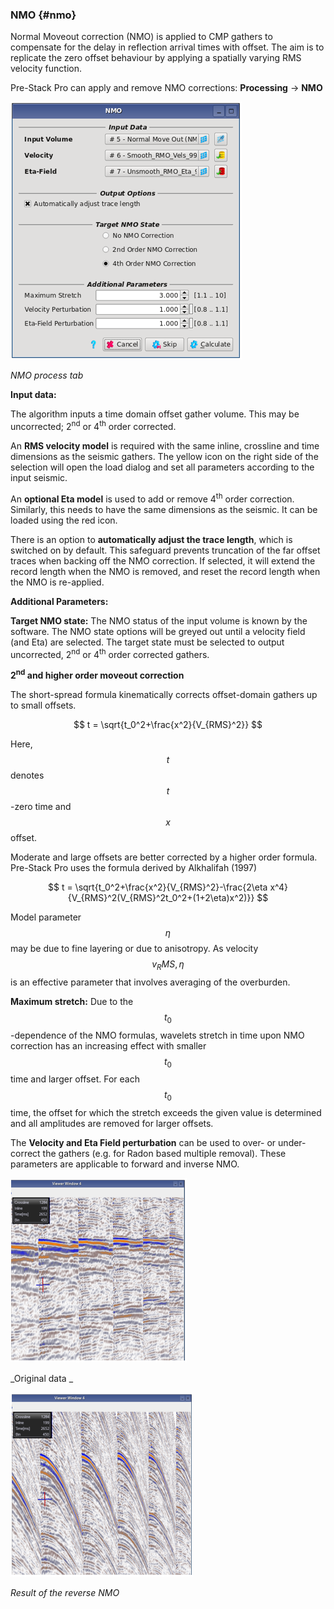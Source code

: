 ### NMO {#nmo}

Normal Moveout correction (NMO) is applied to CMP gathers to compensate for the delay in reflection arrival times with offset. The aim is to replicate the zero offset behaviour by applying a spatially varying RMS velocity function. 

Pre-Stack Pro can apply and remove NMO corrections:  **Processing** → **NMO**

![](/assets/001_Processing.PNG)

_NMO process tab_


**Input data:**

The algorithm inputs a time domain offset gather volume. This may be uncorrected; 2<sup>nd</sup> or 4<sup>th</sup> order corrected. 

An **RMS velocity model** is required with the same inline, crossline and time dimensions as the seismic gathers. The yellow icon on the right side of the selection will open the load dialog and set all parameters according to the input seismic.

An **optional Eta model** is used to add or remove 4<sup>th</sup> order correction. Similarly, this needs to have the same dimensions as the seismic. It can be loaded using the red icon.

There is an option to **automatically adjust the trace length**, which is switched on by default. This safeguard prevents truncation of the far offset traces when backing off the NMO correction. If selected, it will extend the record length when the NMO is removed, and reset the record length when the NMO is re-applied. 

**Additional Parameters:**

**Target NMO state:** The NMO status of the input volume is known by the software. The NMO state options will be greyed out until a velocity field (and Eta) are selected. The target state must be selected to output uncorrected, 2<sup>nd</sup> or 4<sup>th</sup> order corrected gathers.

**2<sup>nd</sup> and higher order moveout correction**

The short-spread formula kinematically corrects offset-domain gathers up to small offsets.



$$
t = \sqrt{t_0^2+\frac{x^2}{V_{RMS}^2}}
$$



Here, $$t$$ denotes $$t$$-zero time and $$x$$ offset. 

Moderate and large offsets are better corrected by a higher order formula. Pre-Stack Pro uses the formula derived by Alkhalifah (1997)


$$
t = \sqrt{t_0^2+\frac{x^2}{V_{RMS}^2}-\frac{2\eta x^4}{V_{RMS}^2(V_{RMS}^2t_0^2+(1+2\eta)x^2)}} 
$$



Model parameter $$\eta$$ may be due to fine layering or due to anisotropy. As velocity  $$v_RMS,\eta$$ is an effective parameter that involves averaging of the overburden.

**Maximum stretch:** Due to the $$t_0$$-dependence of the NMO formulas, wavelets stretch in time upon NMO correction has an increasing effect with smaller $$t_0$$ time and larger offset. For each $$t_0$$ time, the offset for which the stretch exceeds the given value is determined and all amplitudes are removed for larger offsets.

The **Velocity and Eta Field perturbation** can be used to over- or under-correct the gathers (e.g. for Radon based multiple removal). These parameters are applicable to forward and inverse NMO.

![](/assets/002_Processing.PNG)

_Original data _


![](/assets/003_Processing.PNG)

_Result of the reverse NMO_